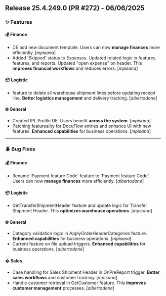 ## Release 25.4.249.0 (PR #272) - 06/06/2025
### ✨ Features

#### 💰 Finance
  * DE add new document template. Users can now **manage finances** more efficiently. [*mpisana*]
  * Added 'Skipped' status to Expenses. Updated related logic in features, features, and reports. Updated "open expense" on header. This **improves financial workflows** and reduces errors. [*mpisana*]

#### 📦 Logistic
  * feature to delete all warehouse shipment lines before updating receipt line. **Better logistics management** and delivery tracking. [*albertodone*]

#### 🌐 General
  * Created IPL.Profile DE. Users benefit **across the system**. [*mpisana*]
  * Patching featureality for DocuFlow entries and enhance UI with new features. **Enhanced capabilities** for business operations. [*mpisana*]

---
### 🪲 Bug Fixes

#### 💰 Finance
  * Rename 'Payment feature Code' feature to 'Payment feature Code'. Users can now **manage finances** more efficiently. [*albertodone*]

#### 📦 Logistic
  * GetTransferShipmentHeader feature and update logic for Transfer Shipment Header. This **optimizes warehouse operations**. [*mpisana*]

#### 🌐 General
  * Category validation logic in ApplyOrderHeaderCategories feature. **Enhanced capabilities** for business operations. [*mpisana*]
  * Current feature on file upload triggers. **Enhanced capabilities** for business operations. [*albertodone*]

#### �️ Sales
  * Case handling for Sales Shipment Header in OnPreReport trigger. **Better sales workflows** and customer tracking. [*mpisana*]
  * Handle customer retrieval in GetCustomer feature. This **improves customer management** processes. [*albertodone*]

